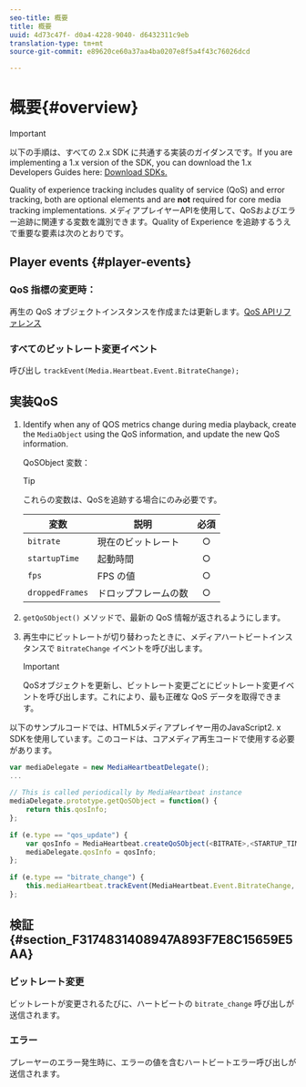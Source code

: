 ```yaml
---
seo-title: 概要
title: 概要
uuid: 4d73c47f- d0a4-4228-9040- d6432311c9eb
translation-type: tm+mt
source-git-commit: e89620ce60a37aa4ba0207e8f5a4f43c76026dcd

---
```



# 概要{#overview}

>[!IMPORTANT]
>
>以下の手順は、すべての 2.x SDK に共通する実装のガイダンスです。If you are implementing a 1.x version of the SDK, you can download the 1.x Developers Guides here: [Download SDKs.](/help/sdk-implement/download-sdks.md)

Quality of experience tracking includes quality of service (QoS) and error tracking, both are optional elements and are **not** required for core media tracking implementations. メディアプレイヤーAPIを使用して、QoSおよびエラー追跡に関連する変数を識別できます。Quality of Experience を追跡するうえで重要な要素は次のとおりです。

## Player events {#player-events}

### QoS 指標の変更時：

再生の QoS オブジェクトインスタンスを作成または更新します。[QoS APIリファレンス](https://adobe-marketing-cloud.github.io/media-sdks/reference/javascript/MediaHeartbeat.html#.createQoSObject)

### すべてのビットレート変更イベント

呼び出し `trackEvent(Media.Heartbeat.Event.BitrateChange);`

## 実装QoS

1. Identify when any of QOS metrics change during media playback, create the `MediaObject` using the QoS information, and update the new QoS information.

   QoSObject 変数：

   >[!TIP]
   >
   >これらの変数は、QoSを追跡する場合にのみ必要です。

   | 変数 | 説明 | 必須 |
   | --- | --- | :---: |
   | `bitrate` | 現在のビットレート | ○ |
   | `startupTime` | 起動時間 | ○ |
   | `fps` | FPS の値 | ○ |
   | `droppedFrames` | ドロップフレームの数 | ○ |

1. `getQoSObject()` メソッドで、最新の QoS 情報が返されるようにします。
1. 再生中にビットレートが切り替わったときに、メディアハートビートインスタンスで `BitrateChange` イベントを呼び出します。

   >[!IMPORTANT]
   >
   >QoSオブジェクトを更新し、ビットレート変更ごとにビットレート変更イベントを呼び出します。これにより、最も正確な QoS データを取得できます。

以下のサンプルコードでは、HTML5メディアプレイヤー用のJavaScript2. x SDKを使用しています。このコードは、コアメディア再生コードで使用する必要があります。

```js
var mediaDelegate = new MediaHeartbeatDelegate(); 
...  
 
// This is called periodically by MediaHeartbeat instance 
mediaDelegate.prototype.getQoSObject = function() { 
    return this.qosInfo; 
}; 
 
if (e.type == "qos_update") { 
    var qosInfo = MediaHeartbeat.createQoSObject(<BITRATE>,<STARTUP_TIME>,<FPS>,<DROPPED_FRAMES>); 
    mediaDelegate.qosInfo = qosInfo; 
}; 
 
if (e.type == "bitrate_change") { 
    this.mediaHeartbeat.trackEvent(MediaHeartbeat.Event.BitrateChange, qosObject); 
};
```

## 検証 {#section_F3174831408947A893F7E8C15659E5AA}

### ビットレート変更

ビットレートが変更されるたびに、ハートビートの `bitrate_change` 呼び出しが送信されます。

### エラー

プレーヤーのエラー発生時に、エラーの値を含むハートビートエラー呼び出しが送信されます。
